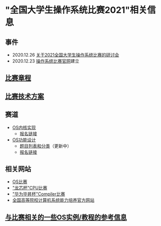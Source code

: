 # "全国大学生操作系统比赛2021"相关信息
## 事件
- 2020.12.26 [关于2021全国大学生操作系统比赛的研讨会](https://github.com/oscomp/seminar0-20201226)
- 2020.12.23 [操作系统比赛官网](https://os.educg.net/)建立

## [比赛章程](https://shimo.im/docs/N2A1M8vV47cJP5AD/)

## [比赛技术方案](https://shimo.im/docs/Wr3DVevExDc8wDkJ)

## 赛道
 - [OS内核实现](https://github.com/oscomp/oscomp-track1)
   - [报名链接](https://course.educg.net/sv2/indexexp/contest/contest.jsp?doVisit=true&contestID=DYS1sK-V7mY&my=false&contestCID=0)
 - [OS功能设计](https://github.com/oscomp/oscomp-track2)
   - [题目列表和分类](https://shimo.im/sheets/oon62mm4gCAGfoWY/LlBB6/)（更新中）
   - [报名链接](https://course.educg.net/sv2/indexexp/contest/contest.jsp?doVisit=true&contestID=5sTKMOoyPwE&my=false&contestCID=0)
 
## 相关网站
- [OS比赛](https://os.educg.net/)
- ["龙芯杯"CPU比赛](http://www.nscscc.org)
- ["华为毕昇杯"Compiler比赛](https://course.educg.net/acm/)
- [全国高等院校计算机系统能力培养官方网站](http://www.csc-he.com)

## [与比赛相关的一些OS实例/教程的参考信息](https://github.com/oscomp/os-competition-info/blob/main/ref-info.md)

